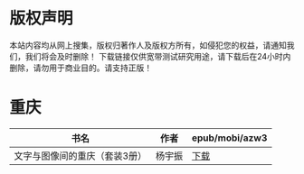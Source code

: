 # 版权声明

本站内容均从网上搜集，版权归著作人及版权方所有，如侵犯您的权益，请通知我们，我们将会及时删除！ 下载链接仅供宽带测试研究用途，请下载后在24小时内删除，请勿用于商业目的。请支持正版！

# 重庆

| 书名 | 作者 | epub/mobi/azw3 |
| --- | --- | --- |
| 文字与图像间的重庆（套装3册） | 杨宇振 | [下载](https://url89.ctfile.com/f/31084289-1375506388-3c8521?p=8866) |
